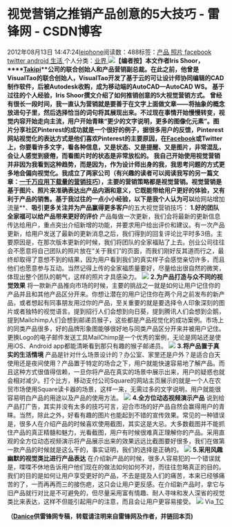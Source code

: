 
# 视觉营销之推销产品创意的5大技巧 - 雷锋网 - CSDN博客


2012年08月13日 14:47:24[leiphone](https://me.csdn.net/leiphone)阅读数：488标签：[产品																](https://so.csdn.net/so/search/s.do?q=产品&t=blog)[照片																](https://so.csdn.net/so/search/s.do?q=照片&t=blog)[facebook																](https://so.csdn.net/so/search/s.do?q=facebook&t=blog)[twitter																](https://so.csdn.net/so/search/s.do?q=twitter&t=blog)[android																](https://so.csdn.net/so/search/s.do?q=android&t=blog)[生活																](https://so.csdn.net/so/search/s.do?q=生活&t=blog)[
							](https://so.csdn.net/so/search/s.do?q=android&t=blog)[
																					](https://so.csdn.net/so/search/s.do?q=twitter&t=blog)个人分类：[业界																](https://blog.csdn.net/leiphone/article/category/873390)
[
																								](https://so.csdn.net/so/search/s.do?q=twitter&t=blog)
[
				](https://so.csdn.net/so/search/s.do?q=facebook&t=blog)
[
			](https://so.csdn.net/so/search/s.do?q=facebook&t=blog)
[
		](https://so.csdn.net/so/search/s.do?q=照片&t=blog)
[
	](https://so.csdn.net/so/search/s.do?q=产品&t=blog)
![](http://www.leiphone.com/wp-content/uploads/2012/08/01_visual_marketing_main.jpg)**【编者按】本文作者Iris Shoor，****[Takipi](http://www.takipi.com/)****公司的联合创始人和产品营销副总裁。在此之前，他曾是VisualTao的联合创始人，VisualTao开发了基于云的可让设计师协同编辑的CAD制作软件，后被Autodesk收购，成为移动端的AutoCAD—AutoCAD WS。 基于过往的个人经验，Iris Shoor撰文介绍了如何推销创意的5大视觉营销方式。**
曾经有很长一段时间，我一直认为营销就是要善于在文字上面做文章——将抽象的概念放进句子里，然后选择恰当的词句将其展现出来。不过现在事情开始慢慢转变，视觉内容开始走向主流，用户开始青睐“更少的文字说明，更多的图像化元素”。图片分享社区Pinterest的成功就是一个很好的例子，据很多用户的反馈，Pinterest网站视觉化的表达方式是他们喜欢Pinterest的主要原因，在[Facebook](http://www.leiphone.com/tag/facebook)或Twitter上，你要看许多文字，看各种信息，又是状态、又是提醒、又是图片，非常混乱，会让人感觉到疲倦，而看图片时的状态是非常放松的。
我自己开始使用视觉营销并非因为我看到这种趋势，而是因为，作为设计师出身的我，我思考问题的方式更多地会偏向视觉化。我成立了两家公司（有兴趣的读者可以阅读我写的另一篇文章：[一千万应用下载量的营销技巧](http://studio.mister-sun.net/?p=1013)），主要的营销策略都是视觉营销。视觉营销是基于图片、照片来准确表达出产品内涵和意义，它既能带给用户更好的体验，又有利于产品的销售。基于我过往的一点小小经验，以下是我个人认为可以**给网站增加流量**、**吸引更多关注并为产品赢得更多客户**的五大视觉营销技巧：
**1.好的团队全家福可以给产品带来更好的评价**
产品每做一次更新，我们会将最新的更新信息传达给用户，重点突出介绍新增的功能，并要求用户给出评价和建议。有一次产品更新，给用户发送了最新的更新消息之后，我们得到的回复评论比平时多3倍。主要原因是，在那次版本更新的时候，我们将团队的全家福贴了上去。创业公司往往会不愿意将自己团队的照片放在“关于我们”的页面，而我们刚好反其道而行之，最终却取得了意想不到的结果，因为用户看到我们的真实样子会感觉亲切许多，而且他们也愿意参与互动。当然记得上传的全家福质量要好，尽量给出很自然的微笑，体现出整个团队的朝气，这样的照片才具感染力。
![](http://www.leiphone.com/wp-content/uploads/2012/08/02_newsletter_with_team_picture.jpg)
**2.为产品打造与众不同的视觉效果**
将一款新产品推向市场的时候，主要的挑战之一就是如何让用户记住你的产品并且和其他产品区分开来。你想让潜在的用户记住你在两个月之前发布的新产品，或者想起有同事朋友用过你的产品，至关重要的就是要选择令人印象深刻的图片或者独特的视觉语言。提到招行人们会想到向日葵，提到腾讯人们会想到企鹅，提到Mailchimp人们会想到邮递员猴子，这些都是产品视觉化的成功案例。市场上的同类产品很多，好的品牌形象图能够很好地与同类产品区分开来并被用户记住。更换Logo的电子邮件发送工具MailChimp是一个优秀的案例，无论是网站还是使用iOS、Android
 app都能清晰看到那只有趣的猴子邮递员。
![](http://www.leiphone.com/wp-content/uploads/2012/08/mclogowhitebg.jpeg)
**3.将产品置于真实的生活情境**
产品是针对什么场景设计的？办公室、家里还是户外？是适合白天使用还是夜间使用？产品置于特定的场合之下，用户就能快速容易地了解产品。而且这种方式很值得信赖，一旦你将产品在真实的场景中展示出来，用户的疑惑也就会相对减少。打个比方，移动支付公司Square的网站主页展示的就是一个人在农贸市场使用Square读卡器的场景，这样一来，无需过多的文字说明，用户就能很容易明白产品的用途以及产品的使用方法。
![](http://www.leiphone.com/wp-content/uploads/2012/08/123.jpg)
**4.全方位动态视频演示产品**
说到给产品打广告，其实并没有太多的技巧可言，迎合市场的好产品自然会赢得用户的青睐。当然，除此之外，好看有趣的图片也能起到不错的宣传效果。常见的一种错误是，很多人在介绍产品的时候喜欢使用截图，其实这是大忌。大多数截图并不能抓住产品的真正精髓和魅力，光看截图，用户有时候很难真正理解你的产品。采用直观的全方位动态视频演示将产品展示出来的效果远远比截图要好很多，我们在做第一款产品的时候就是这么干的，事实证明，我们的选择是正确的。
![](http://www.leiphone.com/wp-content/uploads/2012/08/05_new_feature_in_visual.png)
**5.采用风趣幽默的视觉类比进行产品表达**
在介绍新产品的时候，很多人容易犯的一个错误就是，喋喋不休地告诉用户他们现在的做法如何如何不对，而往往忽略真正的目的。我们的目的是如何让用户享受更好的产品，不去是提及人们的痛苦，本来已经够痛苦的了，一而再再而三的接伤疤，这只会让用户更反感。在介绍新产品时，拿它与旧产品就行对比是不可避免的，但尽量采用富有情趣、耐人寻味和发人深省的视觉类比来表达，这样不但能引起用户的注意，而且会让用户更容易接受。
![](http://www.leiphone.com/wp-content/uploads/2012/08/06_pain_visual_analogy.jpg)
Via[ TC](http://techcrunch.com/2012/08/12/visual-marketing-is-here-5-ways-you-can-use-it-to-sell-your-ideas/)

**（****[Danice](http://www.leiphone.com/author/danice)****供****雷锋网****专稿，转载请注明来自雷锋网及作者，并链回本页)**

